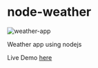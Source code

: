 # node-weather

![weather-app](https://user-images.githubusercontent.com/8030614/87886778-3e3e6300-ca28-11ea-939a-355b1c63c697.png)

Weather app using nodejs

Live Demo [here](https://nadavshaar-node-weather.herokuapp.com/)
